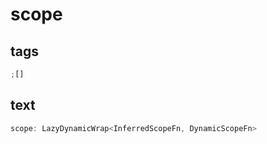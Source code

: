# scope

## tags

```ts
;[]
```

## text

```ts
scope: LazyDynamicWrap<InferredScopeFn, DynamicScopeFn>
```
